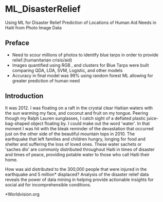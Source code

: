 # ML_DisasterRelief
Using ML for Disaster Relief Prediction of Locations of Human Aid Needs in Haiti from Photo Image Data 

## Preface

*	Need to scour millions of photos to identify blue tarps in order to provide relief.(humanitarian crisis/aid)
* Images quantified using RGB , and clusters for Blue Tarps were built comparing QDA, LDA, SVM, Logistic, and other models
* Accuracy in final model was 99% using random forest ML allowing for greater prediction of human need


## Introduction
It was 2012. I was floating on a raft in the crystal clear Haitian waters with the sun warming my face, and coconut and fruit on my tongue. Peering though my Ralph Lauren sunglasses, I catch sight of a deflated plastic juice-bag-shaped object floating by. I could make out the word 'water'. In that moment I was hit with the bleak reminder of the devastation that occurred just on the other side of the beautiful mountain tops in 2010. The earthquake that left families and children hungry, longing for food and shelter and suffering the loss of loved ones. These water sachets or 'saches dlo' are commonly distributed throughout Haiti in times of disaster and times of peace, providing potable water to those who call Haiti their home.

How was aid distributed to the 300,000 people that were injured in the earthquake and 5 million* displaced?  Analysis of the disaster relief data reveals the power of data mining in helping provide actionable insights for social aid for incomprehensible conditions.

*Worldvision.org
